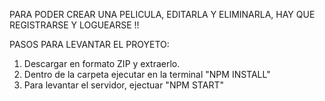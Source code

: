 PARA PODER CREAR UNA PELICULA, EDITARLA Y ELIMINARLA, HAY QUE REGISTRARSE Y LOGUEARSE !!

PASOS PARA LEVANTAR EL PROYETO:

1. Descargar en formato ZIP y extraerlo.
2. Dentro de la carpeta ejecutar en la terminal  "NPM INSTALL"
3. Para levantar el servidor, ejectuar "NPM START"

